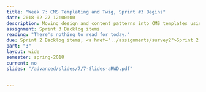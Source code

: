 ```yaml
---
title: "Week 7: CMS Templating and Twig, Sprint #3 Begins"
date: 2018-02-27 12:00:00
description: Moving design and content patterns into CMS templates using the Twig templating language, End Sprint 2, Begin Sprint 3, Atomic Design Patterns Lesson (Lisa on Tuesday) and Content Strategy (Erik on Thursday)
assignment: Sprint 3 Backlog items
reading: "There's nothing to read for today."
due: Sprint 2 Backlog items, <a href="../assignments/survey2">Sprint 2 Retrospective Survey</a>
part: "3"
layout: wide
semester: spring-2018
current: no
slides: "/advanced/slides/7/7-Slides-aRWD.pdf"


---
```

